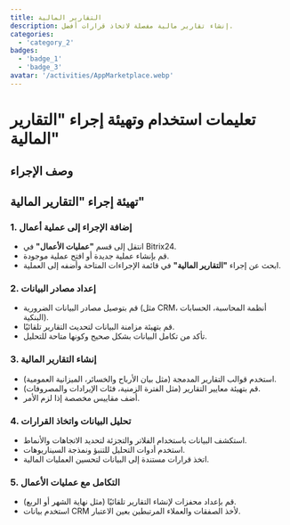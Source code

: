 ```yaml
---
title: التقارير المالية
description: إنشاء تقارير مالية مفصلة لاتخاذ قرارات أفضل.
categories: 
  - 'category_2'
badges: 
  - 'badge_1'
  - 'badge_3'
avatar: '/activities/AppMarketplace.webp'
---
```

# تعليمات استخدام وتهيئة إجراء "التقارير المالية"

## وصف الإجراء

## **تهيئة إجراء "التقارير المالية"**

### 1. إضافة الإجراء إلى عملية أعمال
- انتقل إلى قسم **"عمليات الأعمال"** في Bitrix24.
- قم بإنشاء عملية جديدة أو افتح عملية موجودة.
- ابحث عن إجراء **"التقارير المالية"** في قائمة الإجراءات المتاحة وأضفه إلى العملية.

### 2. إعداد مصادر البيانات
- قم بتوصيل مصادر البيانات الضرورية (مثل CRM، أنظمة المحاسبة، الحسابات البنكية).
- قم بتهيئة مزامنة البيانات لتحديث التقارير تلقائيًا.
- تأكد من تكامل البيانات بشكل صحيح وكونها متاحة للتحليل.

### 3. إنشاء التقارير المالية
- استخدم قوالب التقارير المدمجة (مثل بيان الأرباح والخسائر، الميزانية العمومية).
- قم بتهيئة معايير التقارير (مثل الفترة الزمنية، فئات الإيرادات والمصروفات).
- أضف مقاييس مخصصة إذا لزم الأمر.

### 4. تحليل البيانات واتخاذ القرارات
- استكشف البيانات باستخدام الفلاتر والتجزئة لتحديد الاتجاهات والأنماط.
- استخدم أدوات التحليل للتنبؤ ونمذجة السيناريوهات.
- اتخذ قرارات مستندة إلى البيانات لتحسين العمليات المالية.

### 5. التكامل مع عمليات الأعمال
- قم بإعداد محفزات لإنشاء التقارير تلقائيًا (مثل نهاية الشهر أو الربع).
- استخدم بيانات CRM لأخذ الصفقات والعملاء المرتبطين بعين الاعتبار.
